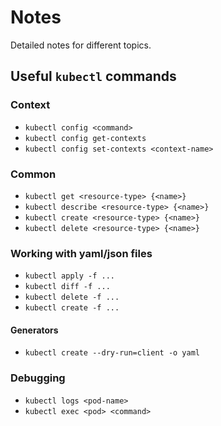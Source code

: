 # Notes

Detailed notes for different topics.

## Useful `kubectl` commands

### Context

- `kubectl config <command>`
- `kubectl config get-contexts`
- `kubectl config set-contexts <context-name>`

### Common

- `kubectl get <resource-type> {<name>}`
- `kubectl describe <resource-type> {<name>}`
- `kubectl create <resource-type> {<name>}`
- `kubectl delete <resource-type> {<name>}`

### Working with yaml/json files

- `kubectl apply -f ...`
- `kubectl diff -f ...`
- `kubectl delete -f ...`
- `kubectl create -f ...`

#### Generators

- `kubectl create --dry-run=client -o yaml`

### Debugging

- `kubectl logs <pod-name>`
- `kubectl exec <pod> <command>`
